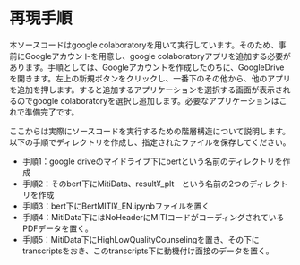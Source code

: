 # 再現手順
本ソースコードはgoogle colaboratoryを用いて実行しています。そのため、事前にGoogleアカウントを用意し、google colaboratoryアプリを追加する必要があります。手順としては、Googleアカウントを作成したのちに、GoogleDriveを開きます。左上の新規ボタンをクリックし、一番下のその他から、他のアプリを追加を押します。すると追加するアプリケーションを選択する画面が表示されるのでgoogle colaboratoryを選択し追加します。必要なアプリケーションはこれで準備完了です。

ここからは実際にソースコードを実行するための階層構造について説明します。
以下の手順でディレクトリを作成し、指定されたファイルを保存してください。

- 手順1：google driveのマイドライブ下にbertという名前のディレクトリを作成
- 手順2：そのbert下にMitiData、result¥_plt　という名前の2つのディレクトリを作成
- 手順3：bert下にBertMITI¥_EN.ipynbファイルを置く
- 手順4：MitiData下にはNoHeaderにMITIコードがコーディングされているPDFデータを置く。
- 手順5：MitiData下にHighLowQualityCounselingを置き、その下にtranscriptsをおき、このtranscripts下に動機付け面接のデータを置く。

